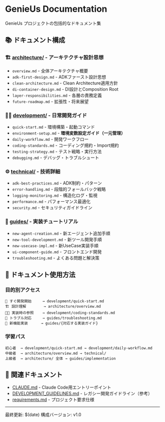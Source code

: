 # GenieUs Documentation

GenieUs プロジェクトの包括的なドキュメント集

## 📚 ドキュメント構成

### 🏗️ [architecture/](architecture/) - アーキテクチャ設計思想
- `overview.md` - 全体アーキテクチャ概要
- `adk-first-design.md` - ADKファースト設計思想  
- `clean-architecture.md` - Clean Architecture適用方針
- `di-container-design.md` - DI設計とComposition Root
- `layer-responsibilities.md` - 各層の責務定義
- `future-roadmap.md` - 拡張性・将来展望

### 👨‍💻 [development/](development/) - 日常開発ガイド
- `quick-start.md` - 環境構築・起動コマンド
- `environment-setup.md` - **環境変数設定ガイド（一元管理）**
- `daily-workflow.md` - 開発ワークフロー
- `coding-standards.md` - コーディング規約・Import規約
- `testing-strategy.md` - テスト戦略・実行方法
- `debugging.md` - デバッグ・トラブルシュート

### ⚙️ [technical/](technical/) - 技術詳細
- `adk-best-practices.md` - ADK制約・パターン
- `error-handling.md` - 段階的フォールバック戦略
- `logging-monitoring.md` - 構造化ログ・監視
- `performance.md` - パフォーマンス最適化
- `security.md` - セキュリティガイドライン

### 📖 [guides/](guides/) - 実装チュートリアル
- `new-agent-creation.md` - 新エージェント追加手順
- `new-tool-development.md` - 新ツール開発手順
- `new-usecase-impl.md` - 新UseCase実装手順
- `ui-component-guide.md` - フロントエンド開発
- `troubleshooting.md` - よくある問題と解決策

## 🎯 ドキュメント使用方法

### 目的別アクセス
```
🚀 すぐ開発開始     → development/quick-start.md
🏗️ 設計理解        → architecture/overview.md
👨‍💻 実装時の参照    → development/coding-standards.md
🔧 トラブル対応     → guides/troubleshooting.md
📖 新機能実装      → guides/{対応する実装ガイド}
```

### 学習パス
```
初心者  → development/quick-start.md → development/daily-workflow.md
中級者  → architecture/overview.md → technical/
上級者  → architecture/ 全体 → guides/implementation
```

## 🔗 関連ドキュメント

- [CLAUDE.md](../CLAUDE.md) - Claude Code用エントリーポイント
- [DEVELOPMENT_GUIDELINES.md](../DEVELOPMENT_GUIDELINES.md) - レガシー開発ガイドライン（参考）
- [requirements.md](../requirements.md) - プロジェクト要求仕様

---

最終更新: $(date)
構成バージョン: v1.0